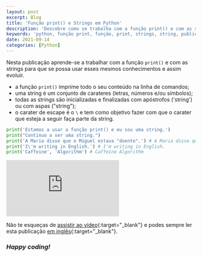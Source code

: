 ```yaml
---
layout: post
excerpt: Blog
title: 'Função print() e Strings em Python'
description: 'Descobre como se trabalha com a função print() e com as strings na linguagem de programação Python. Obtém respostas às tuas dúvidas com a teoria e os exemplos apresentados.'
keywords: 'python, função print, função, print, strings, string, publicação'
date: 2021-09-14
categories: [Python]
---
```


Nesta publicação aprende-se a trabalhar com a função `print()` e com as strings para que se possa usar esses mesmos conhecimentos e assim evoluir.

- a função `print()` imprime todo o seu conteúdo na linha de comandos;
- uma string é um conjunto de carateres (letras, números e/ou símbolos);
- todas as strings são inicializadas e finalizadas com apóstrofos ('string') ou com aspas ("string");
- o carater de escape é o `\` e tem como objetivo fazer com que o carater que esteja a seguir faça parte da string.

```python
print('Estamos a usar a função print() e eu sou uma string.')
print("Continuo a ser uma string.")
print('A Maria disse que o Miguel estava "doente".') # A Maria disse que o Miguel estava "doente".
print('I\'m writing in English.') # I'm writing in English.
print('Caffeine', 'Algorithm') # Caffeine Algorithm
```

<div class="video-container">
  <iframe src="https://www.youtube.com/embed/8lP9h4gaKYA" frameborder="0" allowfullscreen></iframe>
</div>

Não te esqueças de [assistir ao vídeo](https://youtu.be/8lP9h4gaKYA){:target="\_blank"} e podes sempre ler esta publicação [em inglês](https://nelsonsilvadev.com/blog/20210914/print-function-and-strings-in-python/){:target="\_blank"}.

### _Happy coding!_
